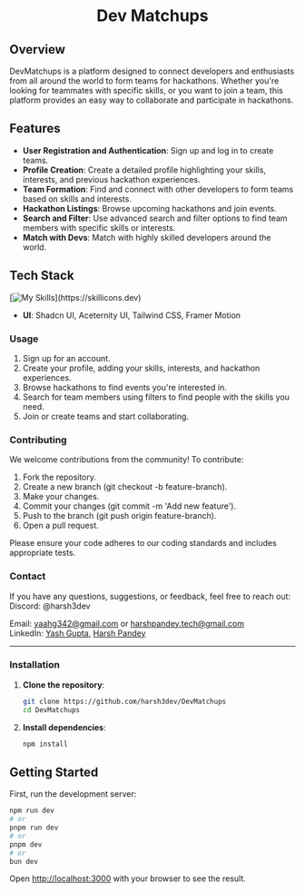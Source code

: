<h1 align="center" id="title">Dev Matchups</h1>

<!--<p align="center"><img src="https://socialify.git.ci/harsh3dev/DevMatchups/image?forks=1&amp;language=1&amp;name=1&amp;owner=1&amp;pattern=Plus&amp;stargazers=1&amp;theme=Dark" alt="project-image"></p>-->



## Overview

DevMatchups is a platform designed to connect developers and enthusiasts from all around the world to form teams for hackathons. Whether you're looking for teammates with specific skills, or you want to join a team, this platform provides an easy way to collaborate and participate in hackathons.

## Features

- **User Registration and Authentication**: Sign up and log in to create teams.
- **Profile Creation**: Create a detailed profile highlighting your skills, interests, and previous hackathon experiences.
- **Team Formation**: Find and connect with other developers to form teams based on skills and interests.
- **Hackathon Listings**: Browse upcoming hackathons and join events.
- **Search and Filter**: Use advanced search and filter options to find team members with specific skills or interests.
- **Match with Devs**: Match with highly skilled developers around the world.

## Tech Stack

[![My Skills](https://skillicons.dev/icons?i=nextjs,ts,nodejs,tailwind,postgres,prisma,docker,redux,vercel,)](https://skillicons.dev)
- **UI**: Shadcn UI, Aceternity UI, Tailwind CSS, Framer Motion

### Usage
1. Sign up for an account.
2. Create your profile, adding your skills, interests, and hackathon experiences.
3. Browse hackathons to find events you're interested in.
4. Search for team members using filters to find people with the skills you need.
5. Join or create teams and start collaborating.

### Contributing
We welcome contributions from the community! To contribute:

1. Fork the repository.
2. Create a new branch (git checkout -b feature-branch).
3. Make your changes.
4. Commit your changes (git commit -m 'Add new feature').
5. Push to the branch (git push origin feature-branch).
6. Open a pull request.

Please ensure your code adheres to our coding standards and includes appropriate tests.

### Contact
If you have any questions, suggestions, or feedback, feel free to reach out:
Discord: @harsh3dev

Email: yaahg342@gmail.com or harshpandey.tech@gmail.com <br/>
LinkedIn: [Yash Gupta](https://www.linkedin.com/in/yash-gupta-64956b246/), [Harsh Pandey](https://www.linkedin.com/in/harsh3dev/)
<hr/>

### Installation

1. **Clone the repository**:
   ```bash
   git clone https://github.com/harsh3dev/DevMatchups
   cd DevMatchups

2. **Install dependencies**:
    ```bash
    npm install
    ```


## Getting Started

First, run the development server:

```bash
npm run dev
# or
pnpm run dev
# or
pnpm dev
# or
bun dev
```

Open [http://localhost:3000](http://localhost:3000) with your browser to see the result.
